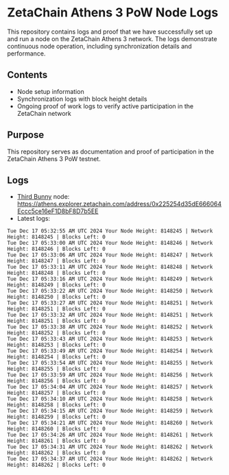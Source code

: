 # ZetaChain Athens 3 PoW Node Logs
This repository contains logs and proof that we have successfully set up and run a node on the ZetaChain Athens 3 network. The logs demonstrate continuous node operation, including synchronization details and performance.

## Contents
- Node setup information
- Synchronization logs with block height details
- Ongoing proof of work logs to verify active participation in the ZetaChain network

## Purpose
This repository serves as documentation and proof of participation in the ZetaChain Athens 3 PoW testnet.

## Logs

- [Third Bunny](https://thirdbunny.xyz/) node: https://athens.explorer.zetachain.com/address/0x225254d35dE666064Eccc5ce16eF1D8bF8D7b5EE
- Latest logs:
```
Tue Dec 17 05:32:55 AM UTC 2024 Your Node Height: 8148245 | Network Height: 8148245 | Blocks Left: 0
Tue Dec 17 05:33:00 AM UTC 2024 Your Node Height: 8148246 | Network Height: 8148246 | Blocks Left: 0
Tue Dec 17 05:33:06 AM UTC 2024 Your Node Height: 8148247 | Network Height: 8148247 | Blocks Left: 0
Tue Dec 17 05:33:11 AM UTC 2024 Your Node Height: 8148248 | Network Height: 8148248 | Blocks Left: 0
Tue Dec 17 05:33:16 AM UTC 2024 Your Node Height: 8148249 | Network Height: 8148249 | Blocks Left: 0
Tue Dec 17 05:33:22 AM UTC 2024 Your Node Height: 8148250 | Network Height: 8148250 | Blocks Left: 0
Tue Dec 17 05:33:27 AM UTC 2024 Your Node Height: 8148251 | Network Height: 8148251 | Blocks Left: 0
Tue Dec 17 05:33:32 AM UTC 2024 Your Node Height: 8148251 | Network Height: 8148251 | Blocks Left: 0
Tue Dec 17 05:33:38 AM UTC 2024 Your Node Height: 8148252 | Network Height: 8148252 | Blocks Left: 0
Tue Dec 17 05:33:43 AM UTC 2024 Your Node Height: 8148253 | Network Height: 8148253 | Blocks Left: 0
Tue Dec 17 05:33:49 AM UTC 2024 Your Node Height: 8148254 | Network Height: 8148254 | Blocks Left: 0
Tue Dec 17 05:33:54 AM UTC 2024 Your Node Height: 8148255 | Network Height: 8148255 | Blocks Left: 0
Tue Dec 17 05:33:59 AM UTC 2024 Your Node Height: 8148256 | Network Height: 8148256 | Blocks Left: 0
Tue Dec 17 05:34:04 AM UTC 2024 Your Node Height: 8148257 | Network Height: 8148257 | Blocks Left: 0
Tue Dec 17 05:34:10 AM UTC 2024 Your Node Height: 8148258 | Network Height: 8148258 | Blocks Left: 0
Tue Dec 17 05:34:15 AM UTC 2024 Your Node Height: 8148259 | Network Height: 8148259 | Blocks Left: 0
Tue Dec 17 05:34:21 AM UTC 2024 Your Node Height: 8148260 | Network Height: 8148260 | Blocks Left: 0
Tue Dec 17 05:34:26 AM UTC 2024 Your Node Height: 8148261 | Network Height: 8148261 | Blocks Left: 0
Tue Dec 17 05:34:31 AM UTC 2024 Your Node Height: 8148262 | Network Height: 8148262 | Blocks Left: 0
Tue Dec 17 05:34:37 AM UTC 2024 Your Node Height: 8148262 | Network Height: 8148262 | Blocks Left: 0
```
